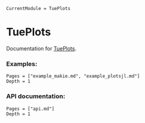 ```@meta
CurrentModule = TuePlots
```

# TuePlots

Documentation for [TuePlots](https://github.com/nathanaelbosch/TuePlots.jl).

### Examples:
```@contents
Pages = ["example_makie.md", "example_plotsjl.md"]
Depth = 1
```

### API documentation:
```@contents
Pages = ["api.md"]
Depth = 1
```
